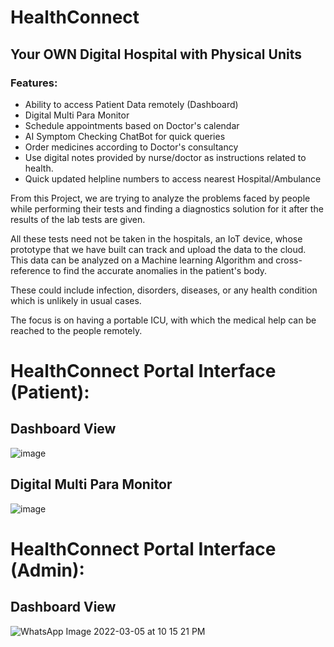 # HealthConnect

## Your OWN Digital Hospital with Physical Units


### Features:

- Ability to access Patient Data remotely (Dashboard)
- Digital Multi Para Monitor
- Schedule appointments based on Doctor's calendar
- AI Symptom Checking ChatBot for quick queries
- Order medicines according to Doctor's consultancy
- Use digital notes provided by nurse/doctor as instructions related to health.
- Quick updated helpline numbers to access nearest Hospital/Ambulance


From this Project, we are trying to analyze the problems faced by people while performing their tests and finding a diagnostics solution for it after the results of the lab tests are given.  

All these tests need not be taken in the hospitals, an IoT device, whose prototype that we have built can track and upload the data to the cloud. This data can be analyzed on a  Machine learning Algorithm and cross-reference to find the accurate anomalies in the patient's body. 

These could include infection, disorders, diseases, or any health condition which is unlikely in usual cases.

The focus is on having a portable ICU, with which the medical help can be reached to the people remotely.

# HealthConnect Portal Interface (Patient):

## Dashboard View

![image](https://user-images.githubusercontent.com/52236719/191496745-2459fef0-dd51-4534-b51e-04ac74cb875f.png)


## Digital Multi Para Monitor

![image](https://user-images.githubusercontent.com/52236719/191496301-f8f1fa14-f1c5-490d-9862-a37be0ac6b5c.png)

# HealthConnect Portal Interface (Admin):

## Dashboard View

![WhatsApp Image 2022-03-05 at 10 15 21 PM](https://user-images.githubusercontent.com/72246796/158068457-18fbe041-2c3e-42a6-afa8-697ec7262d09.jpeg)
